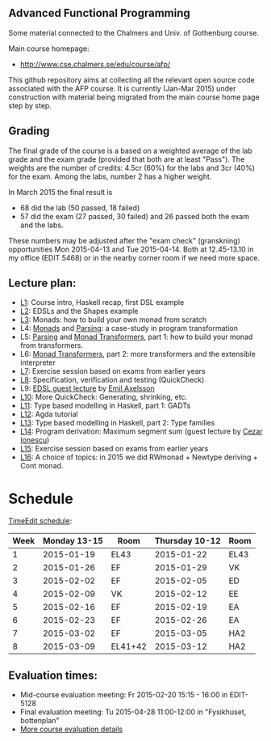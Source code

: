 Advanced Functional Programming
---------

Some material connected to the Chalmers and Univ. of Gothenburg course.

Main course homepage:
* http://www.cse.chalmers.se/edu/course/afp/

This github repository aims at collecting all the relevant open source
code associated with the AFP course. It is currently (Jan-Mar 2015)
under construction with material being migrated from the main course
home page step by step.

Grading
-------

The final grade of the course is a based on a weighted average of the
lab grade and the exam grade (provided that both are at least "Pass").
The weights are the number of credits: 4.5cr (60%) for the labs and
3cr (40%) for the exam. Among the labs, number 2 has a higher weight.

In March 2015 the final result is
* 68 did the lab  (50 passed, 18 failed)
* 57 did the exam (27 passed, 30 failed)
and 26 passed both the exam and the labs.

These numbers may be adjusted after the "exam check" (granskning)
opportunities Mon 2015-04-13 and Tue 2015-04-14. Both at 12.45-13.10
in my office (EDIT 5468) or in the nearby corner room if we need more
space.

Lecture plan:
------------

* [L1](L1/): Course intro, Haskell recap, first DSL example
* [L2](L2/): EDSLs and the Shapes example
* [L3](L3/): Monads: how to build your own monad from scratch
* L4: [Monads](L3/) and [Parsing](L4/): a case-study in program transformation
* L5: [Parsing](L4/) and [Monad Transformers](L5/), part 1: how to build your monad from transformers.
* L6: [Monad Transformers](L5/), part 2: more transformers and the extensible interpreter
* [L7](L7/): Exercise session based on exams from earlier years
* [L8](L8/): Specification, verification and testing (QuickCheck)
* L9: [EDSL guest lecture](https://github.com/emilaxelsson/deep-shallow-edsl) by [Emil Axelsson](http://www.cse.chalmers.se/~emax/)
* [L10](L10/): More QuickCheck: Generating, shrinking, etc.
* [L11](L11/): Type based modelling in Haskell, part 1: GADTs
* [L12](L12/): Agda tutorial
* [L13](L13/): Type based modelling in Haskell, part 2: Type families
* [L14](L14/): Program derivation: Maximum segment sum (guest lecture by [Cezar Ionescu](http://www.cse.chalmers.se/~cezar/))
* [L15](L15/): Exercise session based on exams from earlier years
* [L16](L16/): A choice of topics: in 2015 we did RWmonad + Newtype deriving + Cont monad.

# Schedule

[TimeEdit schedule](https://se.timeedit.net/web/chalmers/db1/public/ri1X50gQ9560YvQQ05Z6970Y0Zy6007311Y54Q785.html):

| Week | Monday 13-15     | Room    | Thursday 10-12   | Room |
| ---- | ---------------- | ------- | ---------------- | ---- |
|   1  | 2015-01-19       | EL43    | 2015-01-22       | EL43 |
|   2  | 2015-01-26       | EF      | 2015-01-29       | VK   |
|   3  | 2015-02-02       | EF      | 2015-02-05       | ED   |
|   4  | 2015-02-09       | VK      | 2015-02-12       | EE   |
|   5  | 2015-02-16       | EF      | 2015-02-19       | EA   |
|   6  | 2015-02-23       | EF      | 2015-02-26       | EA   |
|   7  | 2015-03-02       | EF      | 2015-03-05       | HA2  |
|   8  | 2015-03-09       | EL41+42 | 2015-03-12       | HA2  |


## Evaluation times:

* Mid-course evaluation meeting: Fr 2015-02-20 15:15 - 16:00 in EDIT-5128
* Final evaluation meeting: Tu 2015-04-28 11:00-12:00 in "Fysikhuset, bottenplan"
* [More course evaluation details](eval/)

